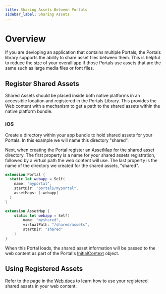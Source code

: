 ```yaml
---
title: Sharing Assets Between Portals
sidebar_label: Sharing Assets
---
```


# Overview

If you are devloping an application that contains multiple Portals, the Portals library supports the ability to share asset files between them. This is helpful to reduce the size of your overall app if those Portals use assets that are the same such as large media files or font files.

## Register Shared Assets

Shared Assets should be placed inside both native platforms in an accessible location and registered in the Portals Library. This provides the Web content with a mechanism to get a path to the shared assets within the native platform bundle.

### iOS

Create a directory within your app bundle to hold shared assets for your Portals. In this example we will name this directory "shared".

Next, when creating the Portal register an [AssetMap](https://ionic-portals-ios.vercel.app/documentation/ionicportals/assetmap) for the shared asset directory. The first property is a name for your shared assets registration, followed by a virtual path the web content will use. The last property is the name of the directory we created for the shared assets, "shared".

```swift
extension Portal {
  static let webapp = Self(
    name: "myportal",
    startDir: "portals/myportal",
    assetMaps: [.webapp]
  )
}

extension AssetMap {
    static let webapp = Self(
        name: "myshared",
        virtualPath: "/shared/assets", 
        startDir: "shared"
    )
}
```

When this Portal loads, the shared asset information will be passed to the web content as part of the Portal's [InitialContext](./portals-plugin#initialcontext) object.

## Using Registered Assets

Refer to the page in the [Web docs](../../for-web/sharing-assets) to learn how to use your registered shared assets in your web content.